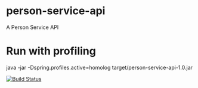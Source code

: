 # person-service-api
A Person Service API

# Run with profiling
java -jar -Dspring.profiles.active=homolog target/person-service-api-1.0.jar


[![Build Status](https://travis-ci.org/MarcelloTinoco/person-service-api.svg?branch=master)](https://travis-ci.org/MarcelloTinoco/person-service-api)
